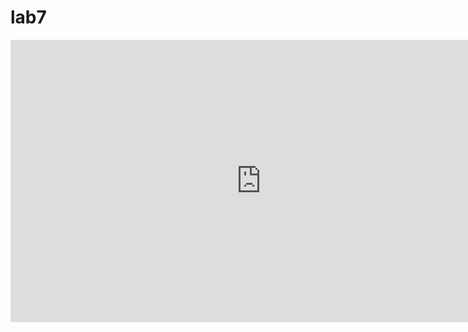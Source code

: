 # lab7


<iframe style="border: 1px solid rgba(0, 0, 0, 0.1);" width="800" height="450" src="https://www.figma.com/embed?embed_host=share&url=https%3A%2F%2Fwww.figma.com%2Ffile%2F5oIdurKU3NaKUemrhJ0KvA%2FNew-Prototype%3Fnode-id%3D0%253A1%26t%3DI4Z7RJTKWXbp1UVj-1" allowfullscreen></iframe>
